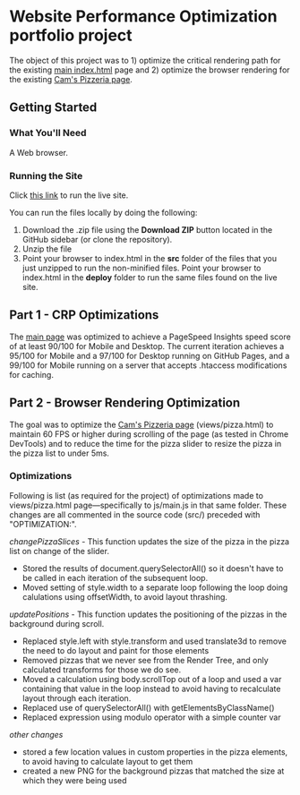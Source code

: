 # Website Performance Optimization portfolio project

The object of this project was to 1) optimize the critical rendering path for the existing [main index.html](https://kevinfrutiger.github.io/frontend-nanodegree-web-optimization/) page and 2) optimize the browser rendering for the existing [Cam's Pizzeria page](https://kevinfrutiger.github.io/frontend-nanodegree-web-optimization/views/pizza.html).

## Getting Started

### What You'll Need

A Web browser.

### Running the Site

Click [this link](https://kevinfrutiger.github.io/frontend-nanodegree-web-optimization/) to run the live site.

You can run the files locally by doing the following:

1. Download the .zip file using the **Download ZIP** button located in the GitHub sidebar (or clone the repository).
2. Unzip the file
3. Point your browser to index.html in the **src** folder of the files that you just unzipped to run the non-minified files. Point your browser to index.html in the **deploy** folder to run the same files found on the live site.

## Part 1 - CRP Optimizations

The [main page](https://kevinfrutiger.github.io/frontend-nanodegree-web-optimization/) was optimized to achieve a PageSpeed Insights speed score of at least 90/100 for Mobile and Desktop. The current iteration achieves a 95/100 for Mobile and a 97/100 for Desktop running on GitHub Pages, and a 99/100 for Mobile running on a server that accepts .htaccess modifications for caching.

## Part 2 - Browser Rendering Optimization

The goal was to optimize the [Cam's Pizzeria page](https://kevinfrutiger.github.io/frontend-nanodegree-web-optimization/views/pizza.html) (views/pizza.html) to maintain 60 FPS or higher during scrolling of the page (as tested in Chrome DevTools) and to reduce the time for the pizza slider to resize the pizza in the pizza list to under 5ms.

### Optimizations

Following is list (as required for the project) of optimizations made to views/pizza.html page—specifically to js/main.js in that same folder. These changes are all commented in the source code (src/) preceded with "OPTIMIZATION:".

*changePizzaSlices* - This function updates the size of the pizza in the pizza list on change of the slider.

* Stored the results of document.querySelectorAll() so it doesn't have to be called in each iteration of the subsequent loop.
* Moved setting of style.width to a separate loop following the loop doing calulations using offsetWidth, to avoid layout thrashing.

*updatePositions* - This function updates the positioning of the pizzas in the background during scroll.

* Replaced style.left with style.transform and used translate3d to remove the need to do layout and paint for those elements
* Removed pizzas that we never see from the Render Tree, and only calculated transforms for those we do see.
* Moved a calculation using body.scrollTop out of a loop and used a var containing that value in the loop instead to avoid having to recalculate layout through each iteration.
* Replaced use of querySelectorAll() with getElementsByClassName()
* Replaced expression using modulo operator with a simple counter var

*other changes*

* stored a few location values in custom properties in the pizza elements, to avoid having to calculate layout to get them
* created a new PNG for the background pizzas that matched the size at which they were being used


